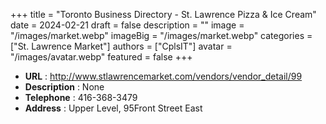 +++
title = "Toronto Business Directory - St. Lawrence Pizza & Ice Cream"
date = 2024-02-21
draft = false
description = ""
image = "/images/market.webp"
imageBig = "/images/market.webp"
categories = ["St. Lawrence Market"]
authors = ["CplsIT"]
avatar = "/images/avatar.webp"
featured = false
+++


* **URL** :  http://www.stlawrencemarket.com/vendors/vendor_detail/99
* **Description** : None
* **Telephone** : 416-368-3479
* **Address** : Upper Level, 95Front Street East
